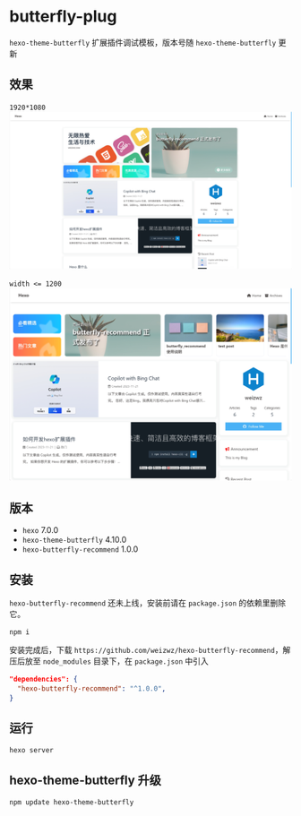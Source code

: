 # butterfly-plug
`hexo-theme-butterfly` 扩展插件调试模板，版本号随 `hexo-theme-butterfly` 更新

## 效果
`1920*1080`
![banner](/source/img/demo1.png "banner") 

`width <= 1200`
![banner](/source/img/demo2.png "banner")

## 版本
+ `hexo` 7.0.0 
+ `hexo-theme-butterfly` 4.10.0 
+ `hexo-butterfly-recommend` 1.0.0 

## 安装
`hexo-butterfly-recommend` 还未上线，安装前请在 `package.json` 的依赖里删除它。

```shell
npm i
```

安装完成后，下载 `https://github.com/weizwz/hexo-butterfly-recommend`，解压后放至 `node_modules` 目录下，在 `package.json` 中引入

```json
"dependencies": {
  "hexo-butterfly-recommend": "^1.0.0",
}
```

## 运行

```shell
hexo server
```

## hexo-theme-butterfly 升级
```shell
npm update hexo-theme-butterfly
```